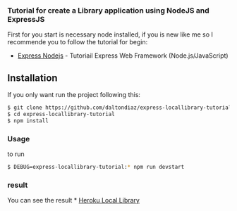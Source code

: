 ### Tutorial for create a Library application using NodeJS and ExpressJS

First for you start is necessary node installed, if you is new like me so I recommende you to follow the tutorial for begin:

* [Express Nodejs] - Tutoriail Express Web Framework (Node.js/JavaScript)


## Installation

If you only want run the project following this:

```sh
$ git clone https://github.com/daltondiaz/express-locallibrary-tutorial
$ cd express-locallibrary-tutorial
$ npm install
```

### Usage
to run
```sh
$ DEBUG=express-locallibrary-tutorial:* npm run devstart
```

### result

You can see the result * [Heroku Local Library]


[Express Nodejs]: <https://developer.mozilla.org/en-US/docs/Learn/Server-side/Express_Nodejs>
[Heroku Local Library]: <https://sheltered-ridge-90031.herokuapp.com/catalog>
